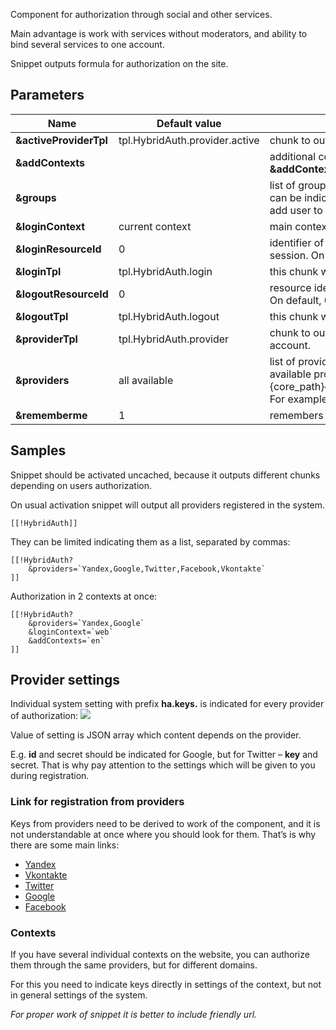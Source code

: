 Component for authorization through social and other services.

Main advantage is work with services without moderators, and ability to bind several services to one account.

Snippet outputs formula for authorization on the site.

## Parameters
Name						| Default value						| Description
----------------------------|-----------------------------------|-----------------------------------------------
**&activeProviderTpl**		| tpl.HybridAuth.provider.active	| chunk to output icons of a bound service.
**&addContexts**			|  									| additional contexts, separated by commas. E.g. **&addContexts=\`web,ru,en\`**
**&groups**					|  									| list of groups to register the user, separated by commas. User role can be indicated in the group with colon. E.g. &groups=`Users:1` will add user to group "Users" with role "member".
**&loginContext**			| current context					| main context for authorization. On default – current.
**&loginResourceId**		| 0									| identifier of a resource on which user should be sent after end of the session. On default 0 renews the current page.
**&loginTpl**				| tpl.HybridAuth.login				| this chunk will be pointed to an anonymous user, i.e. to any guest.
**&logoutResourceId**		| 0									| resource identifier, where a user is sent after the end of the session. On default, 0 updates a current page.
**&logoutTpl**				| tpl.HybridAuth.logout				| this chunk will be shown to an anonymous user.
**&providerTpl**			| tpl.HybridAuth.provider			| chunk to output links for authorization, or binding of server to the account.
**&providers**				| all available						| list of providers for authorization, separated by commas. All available providers are here {core_path}components/hybridauth/model/hybridauth/lib/Providers/. For example, &providers=`Google,Twitter,Facebook`.
**&rememberme**				| 1									| remembers users for a long time.

## Samples
Snippet should be activated uncached, because it outputs different chunks depending on users authorization.

On usual activation snippet will output all providers registered in the system.
```
[[!HybridAuth]]
```

They can be limited indicating them as a list, separated by commas:
```
[[!HybridAuth?
    &providers=`Yandex,Google,Twitter,Facebook,Vkontakte`
]]
```

Authorization in 2 contexts at once:
```
[[!HybridAuth?
    &providers=`Yandex,Google`
    &loginContext=`web`
    &addContexts=`en`
]]
```

## Provider settings
Individual system setting with prefix **ha.keys.** is indicated for every provider of authorization:
[![](http://file.modx.pro/files/0/6/3/063adfe9b80ed7c6053b97e3818e0e0bs.jpg)](http://file.modx.pro/files/0/6/3/063adfe9b80ed7c6053b97e3818e0e0b.png)

Value of setting is JSON array which content depends on the provider.

E.g. **id** and secret should be indicated for Google, but for Twitter – **key** and secret.
That is why pay attention to the settings which will be given to you during registration.


### Link for registration from providers
Keys from providers need to be derived to work of the component, and it is not understandable at once where you should look for them. That’s is why there are some main links:

* [Yandex][1]
* [Vkontakte][2]
* [Twitter][3]
* [Google][4]
* [Facebook][5]

### Contexts
If you have several individual contexts on the website, you can authorize them through the same providers, but for different domains.

For this you need to indicate keys directly in settings of the context, but not in general settings of the system.

*For proper work of snippet it is better to include friendly url.*

[1]: https://oauth.yandex.ru/client/new
[2]: https://vk.com/editapp?act=create
[3]: https://dev.twitter.com/apps/new
[4]: https://dev.twitter.com/apps/new
[5]: https://developers.facebook.com/apps

